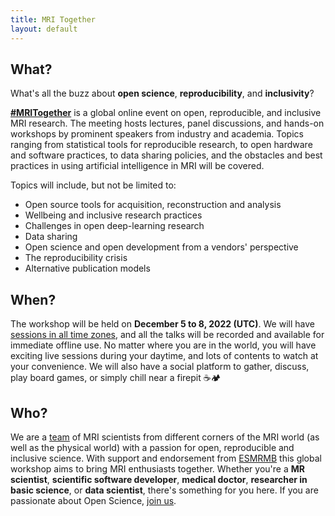```yaml
---
title: MRI Together
layout: default
---
```





## What?

What's all the buzz about **open science**, **reproducibility**, and **inclusivity**?

[**#MRITogether**](https://twitter.com/hashtag/MRITogether) is a global online event on open, reproducible, and inclusive MRI research. The meeting hosts lectures, panel discussions, and hands-on workshops by prominent speakers from industry and academia. Topics ranging from statistical tools for reproducible research, to open hardware and software practices, to data sharing policies, and the obstacles and best practices in using artificial intelligence in MRI will be covered.

Topics will include, but not be limited to:

* Open source tools for acquisition, reconstruction and analysis
* Wellbeing and inclusive research practices
* Challenges in open deep-learning research
* Data sharing
* Open science and open development from a vendors' perspective
* The reproducibility crisis
* Alternative publication models


## When?
The workshop will be held on **December 5 to 8, 2022 (UTC)**. We will have [sessions in all time zones](/schedule), and all the talks will be recorded and available for immediate offline use. No matter where you are in the world, you will have exciting live sessions during your daytime, and lots of contents to watch at your convenience.
We will also have a social platform to gather, discuss, play board games, or simply chill near a firepit ☕️🏕


## Who?
We are a [team](/committee) of MRI scientists from different corners of the MRI world (as well as the physical world) with a passion for open, reproducible and inclusive science. With support and endorsement from [ESMRMB](https://esmrmb.org/) this global workshop aims to bring MRI enthusiasts together.
Whether you're a **MR scientist**, **scientific software developer**, **medical doctor**, **researcher in basic science**, or **data scientist**, there's something for you here. If you are passionate about Open Science, [join us](/registration).

